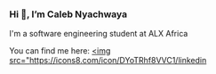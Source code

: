 ### Hi 👋, I’m Caleb Nyachwaya
I'm a software engineering student at ALX Africa 

You can find me here:
<a  href="https://www.linkedin.com/in/calebnyachwaya/" target="_blank" ><img  src="https://icons8.com/icon/DYoTRhf8VVC1/linkedin
</a>


<!--
**CalebNyachwaya/CalebNyachwaya** is a ✨ _special_ ✨ repository because its `README.md` (this file) appears on your GitHub profile.

Here are some ideas to get you started:

- 🔭 I’m currently working on ...
- 🌱 I’m currently learning ...
- 👯 I’m looking to collaborate on ...
- 🤔 I’m looking for help with ...
- 💬 Ask me about ...
- 📫 How to reach me: ...
- 😄 Pronouns: ...
- ⚡ Fun fact: ...
-->
